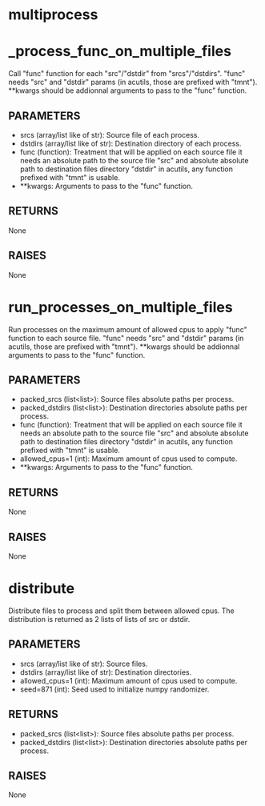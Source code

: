 # multiprocess

# _process_func_on_multiple_files


Call "func" function for each "src"/"dstdir" from "srcs"/"dstdirs".
"func" needs "src" and "dstdir" params (in acutils, those are prefixed
with "tmnt").
**kwargs should be addionnal arguments to pass to the "func" function.

PARAMETERS
----------
- srcs (array/list like of str): Source file of each process.
- dstdirs (array/list like of str): Destination directory of each process.
- func (function): Treatment that will be applied on each source file it
needs an absolute path to the source file "src" and absolute absolute path
to destination files directory "dstdir" in acutils, any function prefixed
with "tmnt" is usable.
- **kwargs: Arguments to pass to the "func" function.

RETURNS
-------
None

RAISES
------
None


# run_processes_on_multiple_files


Run processes on the maximum amount of allowed cpus to apply "func" function
to each source file.
"func" needs "src" and "dstdir" params (in acutils, those are prefixed with
"tmnt").
**kwargs should be addionnal arguments to pass to the "func" function.

PARAMETERS
----------
- packed_srcs (list<list<str>>): Source files absolute paths per process.
- packed_dstdirs (list<list<str>>): Destination directories absolute paths
per process.
- func (function): Treatment that will be applied on each source file it
needs an absolute path to the source file "src" and absolute absolute path
to destination files directory "dstdir" in acutils, any function prefixed
with "tmnt" is usable.
- allowed_cpus=1 (int): Maximum amount of cpus used to compute.
- **kwargs: Arguments to pass to the "func" function.

RETURNS
-------
None

RAISES
------
None


# distribute


Distribute files to process and split them between allowed cpus.
The distribution is returned as 2 lists of lists of src or dstdir.

PARAMETERS
----------
- srcs (array/list like of str): Source files.
- dstdirs (array/list like of str): Destination directories.
- allowed_cpus=1 (int): Maximum amount of cpus used to compute.
- seed=871 (int): Seed used to initialize numpy randomizer.

RETURNS
-------
- packed_srcs (list<list<str>>): Source files absolute paths per process.
- packed_dstdirs (list<list<str>>): Destination directories absolute paths
per process.

RAISES
------
None


